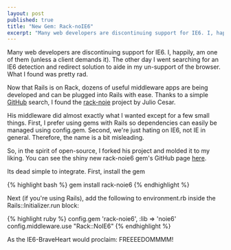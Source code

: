```yaml
---
layout: post
published: true
title: "New Gem: Rack-noIE6"
excerpt: "Many web developers are discontinuing support for IE6. I, happily, am one of them (unless a client demands it). Here is a Rack middleware to accomplish just that."
---
```


Many web developers are discontinuing support for IE6. I, happily, am one of them (unless a client demands it). The other day I went searching for an IE6 detection and redirect solution to aide in my un-support of the browser. What I found was pretty rad.

Now that Rails is on Rack, dozens of useful middleware apps are being developed and can be plugged into Rails with ease. Thanks to a simple [GitHub][1] search, I found the [rack-noie][2] project by Julio Cesar.

His middleware did almost exactly what I wanted except for a few small things. First, I prefer using gems with Rails so dependencies can easily be managed using config.gem. Second, we're just hating on IE6, not IE in general. Therefore, the name is a bit misleading.

So, in the spirit of open-source, I forked his project and molded it to my liking. You can see the shiny new rack-noie6 gem's GitHub page [here][3].

Its dead simple to integrate. First, install the gem

{% highlight bash %}
gem install rack-noie6
{% endhighlight %}

Next (if you're using Rails), add the following to environment.rb inside the Rails::Initializer.run block:

{% highlight ruby %}
config.gem 'rack-noie6', :lib => 'noie6'
config.middleware.use "Rack::NoIE6"
{% endhighlight %}

As the IE6-BraveHeart would proclaim: FREEEEDOMMMM!


[1]: http://github.com
[2]: http://github.com/juliocesar/rack-noie/tree/master
[3]: http://github.com/jerodsanto/rack-noie6/
